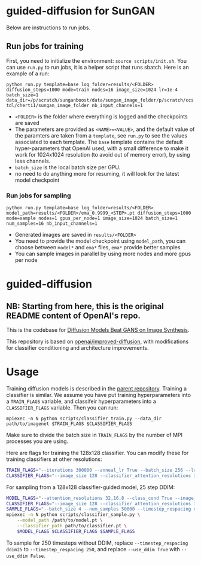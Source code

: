 # guided-diffusion for SunGAN

Below are instructions to run jobs.



## Run jobs for training

First, you need to initialize the environment: `source scripts/init.sh`.
You can use `run.py` to run jobs, it is a helper script that runs sbatch.
Here is an example of a run:

`python run.py template=base log_folder=results/<FOLDER> diffusion_steps=1000 mode=train nodes=16 image_size=1024 lr=1e-4 batch_size=1 data_dir=/p/scratch/sunganboost/data/sungan_image_folder/p/scratch/ccstdl/cherti1/sungan_image_folder nb_input_channels=1`

- `<FOLDER>` is the folder where everything is logged and the checkpoints are saved
- The parameters are provided as `<NAME>=<VALUE>`, and the default value of the paramters are taken from a `template`, see `run.py` to
see the values associated to each template. The `base` template contains the default hyper-parameters that OpenAI used, with a small
difference to make it work for 1024x1024 resolution (to avoid out of memory error), by using less channels.
- `batch_size` is the local batch size per GPU.
- no need to do anything more for resuming, it will look for the latest model checkpoint

### Run jobs for sampling

`python run.py template=base log_folder=results/<FOLDER> model_path=results/<FOLDER>/ema_0.9999_<STEP>.pt diffusion_steps=1000 mode=sample nodes=1 gpus_per_node=1 image_size=1024 batch_size=1 num_samples=16 nb_input_channels=1`

- Generated images are saved in `results/<FOLDER>`
- You need to provide the model checkpoint using `model_path`, you can choose between `model*` and `ema*` files, `ema*` provide better samples
- You can sample images in parallel by using more nodes and more gpus per node

# guided-diffusion

## NB: Starting from here, this is  the original README content of OpenAI's repo.

This is the codebase for [Diffusion Models Beat GANS on Image Synthesis](http://arxiv.org/abs/2105.05233).

This repository is based on [openai/improved-diffusion](https://github.com/openai/improved-diffusion), with modifications for classifier conditioning and architecture improvements.

# Usage

Training diffusion models is described in the [parent repository](https://github.com/openai/improved-diffusion). Training a classifier is similar. We assume you have put training hyperparameters into a `TRAIN_FLAGS` variable, and classifeir hyperparameters into a `CLASSIFIER_FLAGS` variable. Then you can run:

```
mpiexec -n N python scripts/classifier_train.py --data_dir path/to/imagenet $TRAIN_FLAGS $CLASSIFIER_FLAGS
```

Make sure to divide the batch size in `TRAIN_FLAGS` by the number of MPI processes you are using.

Here are flags for training the 128x128 classifier. You can modify these for training classifiers at other resolutions:

```sh
TRAIN_FLAGS="--iterations 300000 --anneal_lr True --batch_size 256 --lr 3e-4 --save_interval 10000 --weight_decay 0.05"
CLASSIFIER_FLAGS="--image_size 128 --classifier_attention_resolutions 32,16,8 --classifier_depth 2 --classifier_width 128 --classifier_pool attention --classifier_resblock_updown True --classifier_use_scale_shift_norm True"
```

For sampling from a 128x128 classifier-guided model, 25 step DDIM:

```sh
MODEL_FLAGS="--attention_resolutions 32,16,8 --class_cond True --image_size 128 --learn_sigma True --num_channels 256 --num_heads 4 --num_res_blocks 2 --resblock_updown True --use_fp16 True --use_scale_shift_norm True"
CLASSIFIER_FLAGS="--image_size 128 --classifier_attention_resolutions 32,16,8 --classifier_depth 2 --classifier_width 128 --classifier_pool attention --classifier_resblock_updown True --classifier_use_scale_shift_norm True --classifier_scale 1.0 --classifier_use_fp16 True"
SAMPLE_FLAGS="--batch_size 4 --num_samples 50000 --timestep_respacing ddim25 --use_ddim True"
mpiexec -n N python scripts/classifier_sample.py \
    --model_path /path/to/model.pt \
    --classifier_path path/to/classifier.pt \
    $MODEL_FLAGS $CLASSIFIER_FLAGS $SAMPLE_FLAGS
```

To sample for 250 timesteps without DDIM, replace `--timestep_respacing ddim25` to `--timestep_respacing 250`, and replace `--use_ddim True` with `--use_ddim False`.
